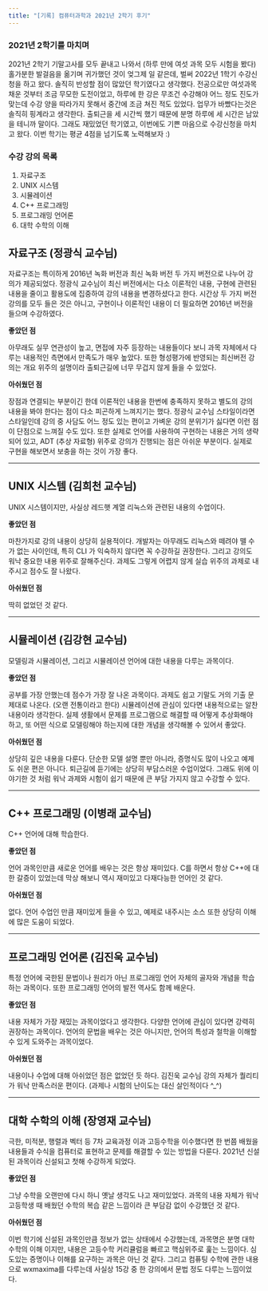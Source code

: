 ```yaml
---
title: "[기록] 컴퓨터과학과 2021년 2학기 후기"
---
```


### 2021년 2학기를 마치며

2021년 2학기 기말고사를 모두 끝내고 나와서 (하루 만에 여섯 과목 모두 시험을 봤다) 홀가분한 발걸음을 옮기며 귀가했던 것이 엊그제 일 같은데, 벌써 2022년 1학기 수강신청을 하고 왔다. 솔직히 반성할 점이 많았던 학기였다고 생각했다. 전공으로만 여섯과목 채운 것부터 조금 무모한 도전이었고, 하루에 한 강은 무조건 수강해야 어느 정도 진도가 맞는데 수강 양을 따라가지 못해서 중간에 조금 쳐진 적도 있었다. 업무가 바빴다는것은 솔직히 핑계라고 생각한다. 출퇴근을 세 시간씩 했기 때문에 분명 하루에 세 시간은 남았을 테니까 말이다. 그래도 재밌었던 학기였고, 이번에도 기쁜 마음으로 수강신청을 마치고 왔다. 이번 학기는 평균 4점을 넘기도록 노력해보자 :)

### 수강 강의 목록

1. 자료구조
2. UNIX 시스템
3. 시뮬레이션
4. C++ 프로그래밍
5. 프로그래밍 언어론
6. 대학 수학의 이해

## 자료구조 (정광식 교수님)

자료구조는 특이하게 2016년 녹화 버전과 최신 녹화 버전 두 가지 버전으로 나누어 강의가 제공되었다. 정광식 교수님이 최신 버전에서는 다소 이론적인 내용, 구현에 관련된 내용을 줄이고 활용도에 집중하여 강의 내용을 변경하셨다고 한다. 시간상 두 가지 버전 강의를 모두 들은 것은 아니고, 구현이나 이론적인 내용이 더 필요하면 2016년 버전을 들으며 수강하였다.

**좋았던 점**

아무래도 실무 연관성이 높고, 면접에 자주 등장하는 내용들이다 보니 과목 자체에서 다루는 내용적인 측면에서 만족도가 매우 높았다. 또한 형성평가에 반영되는 최신버전 강의는 개요 위주의 설명이라 출퇴근길에 너무 무겁지 않게 들을 수 있었다.

**아쉬웠던 점**

장점과 연결되는 부분이긴 한데 이론적인 내용을 한번에 충족하지 못하고 별도의 강의 내용을 봐야 한다는 점이 다소 피곤하게 느껴지기는 했다. 정광식 교수님 스타일이라면 스타일인데 강의 중 사담도 어느 정도 있는 편이고 가벼운 강의 분위기가 싫다면 이런 점이 단점으로 느껴질 수도 있다. 또한 실제로 언어를 사용하여 구현하는 내용은 거의 생략되어 있고, ADT (추상 자료형) 위주로 강의가 진행되는 점은 아쉬운 부분이다. 실제로 구현을 해보면서 보충을 하는 것이 가장 좋다.

---

## UNIX 시스템 (김희천 교수님)

UNIX 시스템이지만, 사실상 레드햇 계열 리눅스와 관련된 내용의 수업이다.

**좋았던 점**

마찬가지로 강의 내용이 상당히 실용적이다. 개발자는 아무래도 리눅스와 떼려야 뗄 수가 없는 사이인데, 특히 CLI 가 익숙하지 않다면 꼭 수강하길 권장한다. 그리고 강의도 워낙 중요한 내용 위주로 잘해주신다. 과제도 그렇게 어렵지 않게 실습 위주의 과제로 내주시고 점수도 잘 나왔다.

**아쉬웠던 점**

딱히 없었던 것 같다.

---

## 시뮬레이션 (김강현 교수님)

모델링과 시뮬레이션, 그리고 시뮬레이션 언어에 대한 내용을 다루는 과목이다.

**좋았던 점**

공부를 가장 안했는데 점수가 가장 잘 나온 과목이다. 과제도 쉽고 기말도 거의 기출 문제대로 나온다. (오랜 전통이라고 한다) 시뮬레이션에 관심이 있다면 내용적으로는 알찬 내용이라 생각한다. 실제 생활에서 문제를 프로그램으로 해결할 때 어떻게 추상화해야 하고, 또 어떤 식으로 모델링해야 하는지에 대한 개념을 생각해볼 수 있어서 좋았다.

**아쉬웠던 점**

상당히 깊은 내용을 다룬다. 단순한 모델 설명 뿐만 아니라, 증명식도 많이 나오고 예제도 쉬운 편은 아니다. 퇴근길에 듣기에는 상당히 부담스러운 수업이었다. 그래도 위에 이야기한 것 처럼 워낙 과제와 시험이 쉽기 때문에 큰 부담 가지지 않고 수강할 수 있다.

---

## C++ 프로그래밍 (이병래 교수님)

C++ 언어에 대해 학습한다.

**좋았던 점**

언어 과목인만큼 새로운 언어를 배우는 것은 항상 재미있다. C를 하면서 항상 C++에 대한 갈증이 있었는데 막상 해보니 역시 재미있고 다재다능한 언어인 것 같다.

**아쉬웠던 점**

없다. 언어 수업인 만큼 재미있게 들을 수 있고, 예제로 내주시는 소스 또한 상당히 이해에 많은 도움이 되었다.

---

## 프로그래밍 언어론 (김진욱 교수님)

특정 언어에 국한된 문법이나 원리가 아닌 프로그래밍 언어 자체의 골자와 개념을 학습하는 과목이다. 또한 프로그래밍 언어의 발전 역사도 함께 배운다.

**좋았던 점**

내용 자체가 가장 재밌는 과목이었다고 생각한다. 다양한 언어에 관심이 있다면 강력히 권장하는 과목이다. 언어의 문법을 배우는 것은 아니지만, 언어의 특성과 철학을 이해할 수 있게 도와주는 과목이었다.

**아쉬웠던 점**

내용이나 수업에 대해 아쉬었던 점은 없었던 듯 하다. 김진욱 교수님 강의 자체가 퀄리티가 워낙 만족스러운 편이다. (과제나 시험의 난이도는 대신 살인적이다 ^_^)

---

## 대학 수학의 이해 (장영재 교수님)

극한, 미적분, 행렬과 벡터 등 7차 교육과정 이과 고등수학을 이수했다면 한 번쯤 배웠을 내용들과 수식을 컴퓨터로 표현하고 문제를 해결할 수 있는 방법을 다룬다. 2021년 신설된 과목이라 신설되고 첫해 수강하게 되었다.

**좋았던 점**

그냥 수학을 오랜만에 다시 하니 옛날 생각도 나고 재미있었다. 과목의 내용 자체가 워낙 고등학생 때 배웠던 수학의 복습 같은 느낌이라 큰 부담감 없이 수강했던 것 같다.

**아쉬웠던 점**

이번 학기에 신설된 과목인만큼 정보가 없는 상태에서 수강했는데, 과목명은 분명 대학 수학의 이해 이지만, 내용은 고등수학 커리큘럼을 빠르고 핵심위주로 훑는 느낌이다. 심도있는 증명이나 이해를 요구하는 과목은 아닌 것 같다. 그리고 컴퓨팅 수학에 관한 내용으로 wxmaxima를 다루는데 사실상 15강 중 한 강의에서 문법 정도 다루는 느낌이었다.
